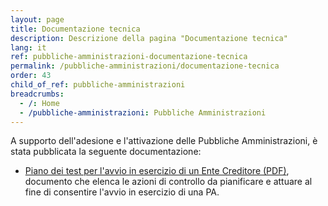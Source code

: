 ```yaml
---
layout: page
title: Documentazione tecnica
description: Descrizione della pagina "Documentazione tecnica"
lang: it
ref: pubbliche-amministrazioni-documentazione-tecnica
permalink: /pubbliche-amministrazioni/documentazione-tecnica
order: 43
child_of_ref: pubbliche-amministrazioni
breadcrumbs:
  - /: Home
  - /pubbliche-amministrazioni: Pubbliche Amministrazioni
---
```


A supporto dell'adesione e l'attivazione delle Pubbliche Amministrazioni, è stata pubblicata la seguente documentazione:
* [Piano dei test per l'avvio in esercizio di un Ente Creditore (PDF)](https://github.com/italia/lg-pagopa-docs/blob/master/documentazione_tecnica_collegata/adesione/piano_test_avvio_ec_20180615.pdf), documento che elenca le azioni di controllo da pianificare e attuare al fine di consentire l'avvio in esercizio di una PA.

